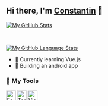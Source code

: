 [website]:https://constantin-hentgen.fr
## Hi there, I'm [Constantin][website] 👋

[![My GitHub Stats](https://github-readme-stats.vercel.app/api/?username=constantin-hentgen&include_all_commits=true&count_private=true&show_icons=true&hide=stars&theme=react)]()

<br />

[![My GitHub Language Stats](https://github-readme-stats.vercel.app/api/top-langs/?username=constantin-hentgen&langs_count=10&layout=compact&theme=react)]()

- 🌱 Currently learning Vue.js
- 🎯 Building an android app

### 🔧 **My Tools**

[<img align="left" alt="Fedora" width="26px" src="https://bit.ly/3bPDoxC" />][fedora]

[<img align="left" alt="Terminal" width="26px" src="https://bit.ly/3bMfiUz" />][bash]

[<img align="left" alt="Visual Studio Code" width="26px" src="https://bit.ly/3o9i0Jt" />][vscode]

[python]:https://www.python.org/
[vscode]:https://code.visualstudio.com/
[vueJS]:https://vuejs.org/
[sass]:https://sass-lang.com/
[javascript]:https://www.javascript.com/
[java]:https://www.java.com/en/download/help/whatis_java.html
[fedora]:https://getfedora.org/
[bash]:https://en.wikipedia.org/wiki/Bash_%28Unix_shell%29
[tailwindcss]:https://tailwindcss.com/
